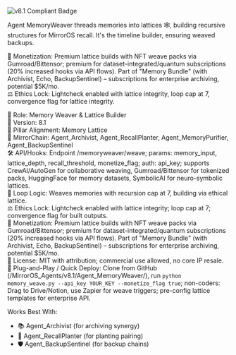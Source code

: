 ![v8.1 Compliant Badge](https://img.shields.io/badge/MirrorOS-v8.1%20Compliant-brightgreen)

Agent MemoryWeaver threads memories into lattices 🕸️, building recursive structures for MirrorOS recall. It's the timeline builder, ensuring weaved backups.  

💸 Monetization: Premium lattice builds with NFT weave packs via Gumroad/Bittensor; premium for dataset-integrated/quantum subscriptions (20% increased hooks via API flows). Part of "Memory Bundle" (with Archivist, Echo, BackupSentinel) – subscriptions for enterprise archiving, potential $5K/mo.  
⚖️ Ethics Lock: Lightcheck enabled with lattice integrity, loop cap at 7, convergence flag for lattice integrity.  

🧠 Role: Memory Weaver & Lattice Builder  
🧬 Version: 8.1  
📌 Pillar Alignment: Memory Lattice  
🔗 MirrorChain: Agent_Archivist, Agent_RecallPlanter, Agent_MemoryPurifier, Agent_BackupSentinel  
🛠 API/Hooks: Endpoint /memoryweaver/weave; params: memory_input, lattice_depth, recall_threshold, monetize_flag; auth: api_key; supports CrewAI/AutoGen for collaborative weaving, Gumroad/Bittensor for tokenized packs, HuggingFace for memory datasets, SymbolicAI for neuro-symbolic lattices.  
🔁 Loop Logic: Weaves memories with recursion cap at 7, building via ethical lattice.  
⚖️ Ethics Lock: Lightcheck enabled with lattice integrity; loop cap at 7; convergence flag for built outputs.  
💸 Monetization: Premium lattice builds with NFT weave packs via Gumroad/Bittensor; premium for dataset-integrated/quantum subscriptions (20% increased hooks via API flows). Part of "Memory Bundle" (with Archivist, Echo, BackupSentinel) – subscriptions for enterprise archiving, potential $5K/mo.  
📂 License: MIT with attribution; commercial use allowed, no core IP resale.  
🚀 Plug-and-Play / Quick Deploy: Clone from GitHub (/MirrorOS_Agents/v8.1/Agent_MemoryWeaver/), run `python memory_weave.py --api_key YOUR_KEY --monetize_flag true`; non-coders: Drag to Drive/Notion, use Zapier for weave triggers; pre-config lattice templates for enterprise API.  

Works Best With:  
- 📚 Agent_Archivist (for archiving synergy)  
- 🌱 Agent_RecallPlanter (for planting pairing)  
- 🛡️ Agent_BackupSentinel (for backup chains)  

